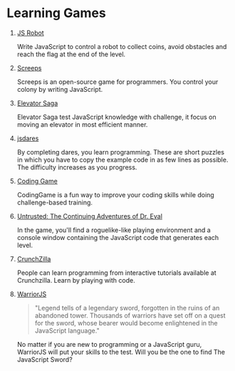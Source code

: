 # Learning Games

1. [JS Robot](https://lab.reaal.me/jsrobot/)

    Write JavaScript to control a robot to collect coins, avoid obstacles and reach the flag at the end of the level.

2. [Screeps](https://screeps.com/)

    Screeps is an open-source game for programmers. You control your colony by writing JavaScript.

3. [Elevator Saga](http://play.elevatorsaga.com/)

    Elevator Saga test JavaScript knowledge with challenge, it focus on moving an elevator in most efficient manner.

4. [jsdares](https://jsdares.com/)

    By completing dares, you learn programming. These are short puzzles in which you have to copy the example code in as few lines as possible. The difficulty increases as you progress.

5. [Coding Game](https://www.codingame.com/start)

    CodingGame is a fun way to improve your coding skills while doing challenge-based training.

6. [Untrusted: The Continuing Adventures of Dr. Eval](https://alexnisnevich.github.io/untrusted/)

    In the game, you'll find a roguelike-like playing environment and a console window containing the JavaScript code that generates each level.

7. [CrunchZilla](https://www.crunchzilla.com/)

    People can learn programming from interactive tutorials available at Crunchzilla. Learn by playing with code.

8. [WarriorJS](https://warriorjs.com/)

    > "Legend tells of a legendary sword, forgotten in the ruins of an abandoned tower. Thousands of warriors have set off on a quest for the sword, whose bearer would become enlightened in the JavaScript language."

    No matter if you are new to programming or a JavaScript guru, WarriorJS will put your skills to the test. Will you be the one to find The JavaScript Sword?

